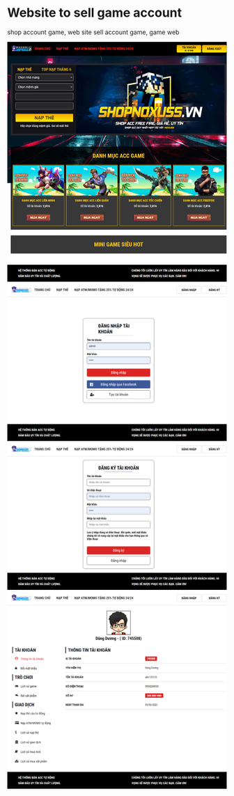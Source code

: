 # Website to sell game account

shop account game, web site sell account game, game web

<img src="image/homepage.png" alt="">
<img src="image/login.png" alt="">
<img src="image/register.png" alt="">
<img src="image/detail account.png" alt="">
